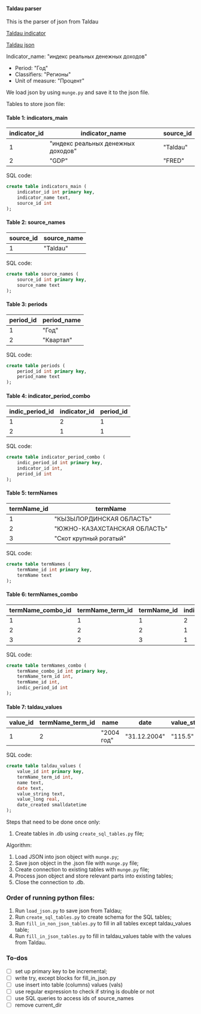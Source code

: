 #### Taldau parser
This is the parser of json from Taldau

[Taldau indicator](https://taldau.stat.gov.kz/ru/NewIndex/GetIndex/704449?keyword=)

[Taldau json](https://taldau.stat.gov.kz/ru/Api/GetIndexData/704449?period=7&dics=67)

Indicator_name: "индекс реальных денежных доходов"
<ul>
    <li> Period: "Год" </li>
    <li> Classifiers: "Регионы" </li>
    <li> Unit of measure: "Процент" </li>
</ul>

We load json by using `munge.py` and save it to the json file.

Tables to store json file:

#### Table 1: indicators_main
| indicator_id | indicator_name | source_id |
|--------------|----------------|-----------|
|      1       |"индекс реальных денежных доходов"|"Taldau"|
|      2       |"GDP"           | "FRED"    |

SQL code:
```SQL
create table indicators_main (
    indicator_id int primary key,
    indicator_name text,
    source_id int
);
```

#### Table 2: source_names
| source_id | source_name |
|-----------|-------------|
|    1      | "Taldau"    |

SQL code:
```SQL
create table source_names (
    source_id int primary key,
    source_name text
);
```

#### Table 3: periods
| period_id | period_name |
|-----------|-------------|
|     1     | "Год" |
|     2     | "Квартал" |

SQL code:
```SQL
create table periods (
    period_id int primary key,
    period_name text
);
```

#### Table 4: indicator_period_combo
| indic_period_id | indicator_id | period_id |
|-----------------|--------------|-----------|
|        1        |       2      |     1     |
|        2        |       1      |     1     |

SQL code:
```SQL
create table indicator_period_combo (
    indic_period_id int primary key,
    indicator_id int,
    period_id int
);
```

#### Table 5: termNames
| termName_id | termName |
|-------------|----------|
|      1      | "КЫЗЫЛОРДИНСКАЯ ОБЛАСТЬ" |
|      2      | "ЮЖНО-КАЗАХСТАНСКАЯ ОБЛАСТЬ" |
|      3      | "Скот крупный рогатый" |

SQL code:
```SQL
create table termNames (
    termName_id int primary key,
    termName text
);
```

#### Table 6: termNames_combo
| termName_combo_id | termName_term_id | termName_id | indic_period_id |
|-------------------|------------------|-------------|-----------------|
|         1         |         1        |      1      |         2       |
|         2         |         2        |      2      |         1       |
|         3         |         2        |      3      |         1       |

SQL code:
```SQL
create table termNames_combo (
    termName_combo_id int primary key,
    termName_term_id int,
    termName_id int,
    indic_period_id int
);
```

#### Table 7: taldau_values
| value_id | termName_term_id | name | date | value_string | value_long | date_created |
|----------|------------------|------|------|--------------|------------|--------------|
|     1    |         2        |"2004 год" | "31.12.2004" | "115.5" | 115.5 | 21.02.2021 |

SQL code:
```SQL
create table taldau_values (
    value_id int primary key,
    termName_term_id int,
    name text,
    date text,
    value_string text,
    value_long real,
    date_created smalldatetime
);
```

Steps that need to be done once only:
1. Create tables in .db using `create_sql_tables.py` file;


Algorithm:
1. Load JSON into json object with `munge.py`;
2. Save json object in the .json file with `munge.py` file;
3. Create connection to existing tables with `munge.py` file;
4. Process json object and store relevant parts into existing tables;
5. Close the connection to .db.


### Order of running python files:
1. Run `load_json.py` to save json from Taldau;
2. Run `create_sql_tables.py` to create schema for the SQL tables;
3. Run `fill_in_non_json_tables.py` to fill in all tables except taldau_values table;
4. Run `fill_in_json_tables.py` to fill in taldau_values table with the values from Taldau.


### To-dos

- [ ] set up primary key to be incremental;
- [ ] write try, except blocks for fill_in_json.py
- [ ] use insert into table (columns) values (vals)
- [ ] use regular expression to check if string is double or not
- [ ] use SQL queries to access ids of source_names
- [ ] remove current_dir
